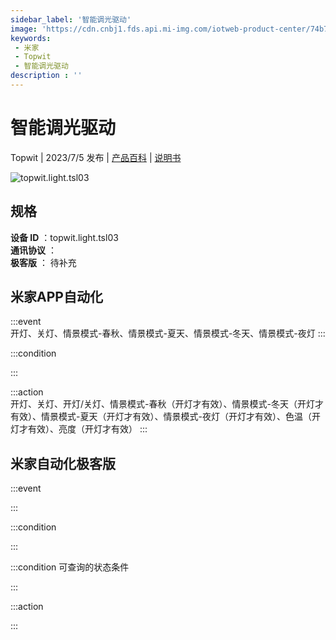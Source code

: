 ```yaml
---
sidebar_label: '智能调光驱动'
image: 'https://cdn.cnbj1.fds.api.mi-img.com/iotweb-product-center/74b74fe195139e7b388e91091588c902_1687751214062.png?GalaxyAccessKeyId=AKVGLQWBOVIRQ3XLEW&Expires=9223372036854775807&Signature=zgG74NX3w70yiOAQO41rG8jrVug='
keywords: 
 - 米家
 - Topwit
 - 智能调光驱动
description : ''
---
```

# 智能调光驱动

Topwit | 2023/7/5 发布 | [产品百科](https://home.mi.com/webapp/content/baike/product/index.html?model=topwit.light.tsl03/) | [说明书](https://home.mi.com/views/introduction.html?model=topwit.light.tsl03&region=cn)

![topwit.light.tsl03](https://cdn.cnbj1.fds.api.mi-img.com/iotweb-product-center/74b74fe195139e7b388e91091588c902_1687751214062.png?GalaxyAccessKeyId=AKVGLQWBOVIRQ3XLEW&Expires=9223372036854775807&Signature=zgG74NX3w70yiOAQO41rG8jrVug=)

## 规格  
> 
**设备 ID** ：topwit.light.tsl03  
**通讯协议** ：  
**极客版**  ： 待补充 


## 米家APP自动化  

:::event  
开灯、关灯、情景模式-春秋、情景模式-夏天、情景模式-冬天、情景模式-夜灯
:::

:::condition  

:::

:::action   
开灯、关灯、开灯/关灯、情景模式-春秋（开灯才有效）、情景模式-冬天（开灯才有效）、情景模式-夏天（开灯才有效）、情景模式-夜灯（开灯才有效）、色温（开灯才有效）、亮度（开灯才有效）
:::

## 米家自动化极客版  

:::event  

:::

:::condition  

:::

:::condition 可查询的状态条件  

:::

:::action  

:::

        
